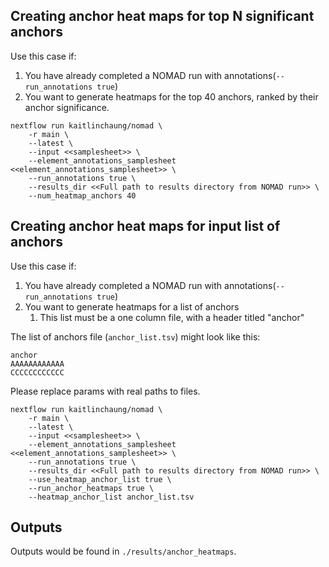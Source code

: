 ## Creating anchor heat maps for top N significant anchors
Use this case if:
1. You have already completed a NOMAD run with annotations(`--run_annotations true`)
2. You want to generate heatmaps for the top 40 anchors, ranked by their anchor significance.
```
nextflow run kaitlinchaung/nomad \
    -r main \
    --latest \
    --input <<samplesheet>> \
    --element_annotations_samplesheet <<element_annotations_samplesheet>> \
    --run_annotations true \
    --results_dir <<Full path to results directory from NOMAD run>> \
    --num_heatmap_anchors 40
```

## Creating anchor heat maps for input list of anchors
Use this case if:
1. You have already completed a NOMAD run with annotations(`--run_annotations true`)
2. You want to generate heatmaps for a list of anchors
    1. This list must be a one column file, with a header titled "anchor"

The list of anchors file (`anchor_list.tsv`) might look like this:
```
anchor
AAAAAAAAAAAA
CCCCCCCCCCCC
```

Please replace params with real paths to files.
```
nextflow run kaitlinchaung/nomad \
    -r main \
    --latest \
    --input <<samplesheet>> \
    --element_annotations_samplesheet <<element_annotations_samplesheet>> \
    --run_annotations true \
    --results_dir <<Full path to results directory from NOMAD run>> \
    --use_heatmap_anchor_list true \
    --run_anchor_heatmaps true \
    --heatmap_anchor_list anchor_list.tsv

```

## Outputs
Outputs would be found in `./results/anchor_heatmaps`.
